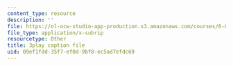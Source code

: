 ```yaml
---
content_type: resource
description: ''
file: https://ol-ocw-studio-app-production.s3.amazonaws.com/courses/6-004-computation-structures-spring-2017/09ef1fdd35f7ef0d9bf8ec5ad7efdc69_q38KAGAKORk.srt
file_type: application/x-subrip
resourcetype: Other
title: 3play caption file
uid: 09ef1fdd-35f7-ef0d-9bf8-ec5ad7efdc69
---
```

